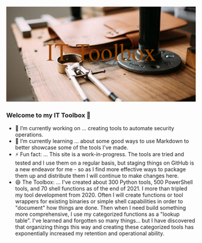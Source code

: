 ![](https://github.com/SecTraversl/SecTraversl/blob/main/IT_Toolbox.png)
### Welcome to my IT Toolbox 👋

- 🔭 I’m currently working on ... creating tools to automate security operations.
- 🌱 I’m currently learning ... about some good ways to use Markdown to better showcase some of the tools I've made.
- ⚡ Fun fact: ... This site is a work-in-progress.  The tools are tried and tested and I use them on a regular basis, but staging things on GitHub is a new endeavor for me - so as I find more effective ways to package them up and distribute them I will continue to make changes here.
- 😄 The Toolbox: ... I've created about 300 Python tools, 500 PowerShell tools, and 70 shell functions as of the end of 2021.  I more than tripled my tool development from 2020.  Often I will create functions or tool wrappers for existing binaries or simple shell capabilities in order to "document" how things are done.  Then when I need build something more comprehensive, I use my categorized functions as a "lookup table".  I've learned and forgotten so many things... but I have discovered that organizing things this way and creating these categorized tools has exponentially increased my retention and operational ability.
<!--
**SecTraversl/SecTraversl** is a ✨ _special_ ✨ repository because its `README.md` (this file) appears on your GitHub profile.

Here are some ideas to get you started:

- 🔭 I’m currently working on ...
- 🌱 I’m currently learning ...
- 👯 I’m looking to collaborate on ...
- 🤔 I’m looking for help with ...
- 💬 Ask me about ...
- 📫 How to reach me: ...
- 😄 Pronouns: ...
- ⚡ Fun fact: ...
-->

